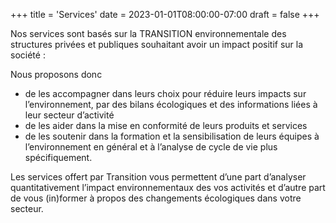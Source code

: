 +++
title = 'Services'
date = 2023-01-01T08:00:00-07:00
draft = false
+++

Nos services sont basés sur la TRANSITION environnementale des structures privées et publiques souhaitant avoir un impact positif sur la société :

Nous proposons donc

- de les accompagner dans leurs choix pour réduire leurs impacts sur l’environnement, par des bilans écologiques et des informations liées à leur secteur d’activité
- de les aider dans la mise en conformité de leurs produits et services
- de les soutenir dans la formation et la sensibilisation de leurs équipes à l’environnement en général et à l’analyse de cycle de vie plus spécifiquement.

Les services offert par Transition vous permettent d’une part d’analyser quantitativement l’impact environnementaux des vos activités et d’autre part de vous (in)former à propos des changements écologiques dans votre secteur.